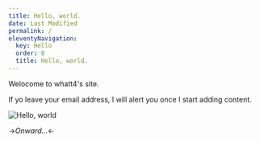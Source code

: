 ```yaml
---
title: Hello, world.
date: Last Modified 
permalink: /
eleventyNavigation:
  key: Hello 
  order: 0
  title: Hello, world.
---
```

Welocome to whatt4's site. 

If yo leave your email address, I will alert you once I start adding content.

![Hello, world](/content/images/hello.jpg)

->*Onward...*<-



